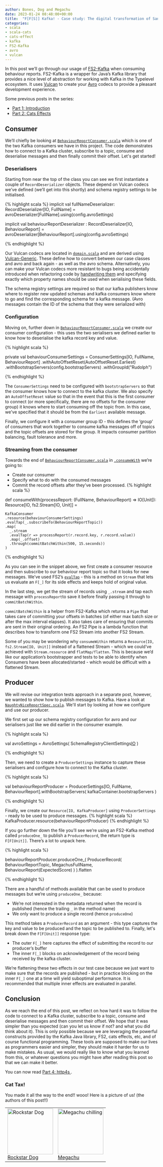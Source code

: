 ```yaml
---
author: Bones, Dog and Megachu
date: 2023-01-24 08:48:00+00:00
title:  "F[F[S]] Kafka! - Case study: The digital transformation of Santa's logistical nightmare - Part 3 fs2-kafka"
categories:
- scala
- scala-cats
- cats-effect
- kafka
- FS2-Kafka
- avro
- vulcan
---
```



In this post we’ll go through our usage of [FS2-Kafka](https://fd4s.github.io/fs2-kafka/) when consuming behaviour reports. FS2-Kafka is a wrapper for Java’s Kafka library that provides a nice level of abstraction for working with Kafka in the Typelevel ecosystem. It uses [Vulcan](https://fd4s.github.io/vulcan/) to create your [Avro](https://avro.apache.org/) codecs to provide a pleasant development experience.

Some previous posts in the series:

- [Part 1: Introduction](https://functional-feline-society.github.io/2022/12/16/santas-logistical-nightmare-pt1/)
- [Part 2: Cats Effects](https://functional-feline-society.github.io/2022/12/22/io-part-2/)



## Consumer 

We’ll chiefly be looking at [`BehaviourReportConsumer.scala`](https://github.com/Functional-Feline-Society/santas-stream/blob/5ef37d2b046446a693ad076b1ccef901d46d6152/src/main/scala/com/northpole/santas/BehaviourReportConsumer.scala) which is one of the two Kafka consumers we have in this project. The code demonstrates how to connect to a Kafka cluster, subscribe to a topic, consume and deserialise messages and then finally commit their offset. Let's get started!


### Deserialisers
Starting from near the top of the class you can see we first instantiate a couple of `RecordDeserializer` objects.
These depend on Vulcan codecs we’ve defined (we’ll get into this shortly) and schema registry settings to be initialised.

{% highlight scala %}
implicit val fullNameDeserializer: RecordDeserializer[IO, FullName] =
  avroDeserializer[FullName].using(config.avroSettings)


implicit val behaviourReportDeserializer : RecordDeserializer[IO, BehaviourReport] =
  avroDeserializer[BehaviourReport].using(config.avroSettings)
  
{% endhighlight %}

Our Vulcan codecs are located in [`domain.scala`](https://github.com/Functional-Feline-Society/santas-stream/blob/main/src/main/scala/com/northpole/santas/domain.scala) and are derived using [Vulcan-Generic](https://fd4s.github.io/vulcan/docs/modules#generic).
These define how to convert between our case classes and avro and back again - as well as the avro schema. Alternatively, you can make your Vulcan codecs more resistant to bugs being accidentally introduced when refactoring code by [handwriting them](https://fd4s.github.io/vulcan/docs/codecs#records) and specifying exactly which property names should be used when serialising these fields.

The schema registry settings are required so that our kafka publishers know where to register new updated schemas and kafka consumers know where to go and find the corresponding schema for a kafka message. (Avro messages contain the ID of the schema that they were serialized with)

### Configuration
Moving on, further down in [`BehaviourReportConsumer.scala`](https://github.com/Functional-Feline-Society/santas-stream/blob/5ef37d2b046446a693ad076b1ccef901d46d6152/src/main/scala/com/northpole/santas/BehaviourReportConsumer.scala) we create our consumer configuration - this uses the two serialisers we defined earlier to know how to deserialise the kafka record key and value.

{% highlight scala %}

private val behaviourConsumerSettings = 
  ConsumerSettings[IO, FullName, BehaviourReport]
    .withAutoOffsetReset(AutoOffsetReset.Earliest)
    .withBootstrapServers(config.bootstrapServers)
    .withGroupId("Rudolph")

{% endhighlight %}

The `ConsumerSettings` need to be configured with `bootstrapServers` so that the consumer knows how to connect to the kafka cluster.
We also specify an `AutoOffsetReset` value so that in the event that this is the first consumer to connect (or more specifically, there are no offsets for the consumer group) it knows where to start consuming off the topic from.
In this case, we've specified that it should be from the `Earliest` available message.

Finally, we configure it with a consumer group ID - this defines the ‘group’ of consumers that work together to consume kafka messages off of topics and the topic offsets are stored for the group. It impacts consumer partition balancing, fault tolerance and more.

### Streaming from the consumer
Towards the end of [`BehaviourReportConsumer.scala`](https://github.com/Functional-Feline-Society/santas-stream/blob/5ef37d2b046446a693ad076b1ccef901d46d6152/src/main/scala/com/northpole/santas/BehaviourReportConsumer.scala) in [`.consumeWith`](https://github.com/Functional-Feline-Society/santas-stream/blob/5ef37d2b046446a693ad076b1ccef901d46d6152/src/main/scala/com/northpole/santas/BehaviourReportConsumer.scala#L27) we’re going to:

* Create our consumer
* Specify what to do with the consumed messages
* Commit the record offsets after they’ve been processed.
{% highlight scala %}

def consumeWith(processReport: (FullName, BehaviourReport) => IO[Unit]): 
Resource[IO, fs2.Stream[IO, Unit]] =

    KafkaConsumer
    .resource(behaviourConsumerSettings)
    .evalTap(_.subscribeTo(BehaviourReportTopic))
    .map(
      _.stream
      .evalTap(r => processReport(r.record.key, r.record.value))
      .map(_.offset)
      .through(commitBatchWithin(500, 15.seconds))
    )

{% endhighlight %}

As you can see in the snippet above, we first create a consumer resource and then subscribe to our behaviour report topic so that it looks for new messages.
We’ve used FS2’s [`evalTap`](https://www.javadoc.io/doc/co.fs2/fs2-docs_2.13/3.5.0/fs2/Stream.html#evalTap[F2[x]%3E:F[x],O2](f:O=%3EF2[O2])(implicitevidence$9:cats.Functor[F2]):fs2.Stream[F2,O]) - this is a method on `Stream` that lets us evaluate an `F[_]` for its side effects and keeps hold of original value.

In the last step, we get the stream of records using `_.stream` and tap each message with `processReport`to save it before finally passing it through to `commitBatchWithin`.

`commitBatchWithin` is a helper from FS2-Kafka which returns a `Pipe` that takes care of committing your offsets in batches (of either max batch size or after the max interval elapses).  It also takes care of ensuring that commits are sent in their original ordering.
An FS2 Pipe is a lambda function that describes how to transform one FS2 Stream into another FS2 Stream. 

Some of you may be wondering why `consumeWithin` returns a `Resource[IO, fs2.Stream[IO, Unit]]`  instead of a flattened Stream - which we could’ve achieved with `Stream.resource` and `flatMap/flatten`.  This is because we’d like our application’s bootstrapper and tests to be able to identify when Consumers have been allocated/started - which would be difficult with a flattened Stream.

## Producer

We will revise our integration tests approach in a separate post, however, we wanted to show  how to publish messages to Kafka.
Have a look at [`NaughtyNiceReportSpec.scala`](https://github.com/Functional-Feline-Society/santas-stream/blob/5ef37d2b046446a693ad076b1ccef901d46d6152/src/it/scala/com/northpole/santas/NaughtyNiceReportSpec.scala). We'll start by looking at how we configure and use our producer.

We first set up our schema registry configuration for avro and our serialisers just like we did earlier in the consumer example.

{% highlight scala %}

val avroSettings = AvroSettings(
  SchemaRegistryClientSettings[IO](s"http://localhost:$registryPort")
  )

{% endhighlight %}

Then, we need to create a `ProducerSettings` instance to capture these serialisers and configure how to connect to the Kafka cluster.

{% highlight scala %}

val behaviourReportProducer = 
  ProducerSettings[IO, FullName, BehaviourReport].withBootstrapServers(
    kafkaContainer.bootstrapServers
  )

{% endhighlight %}

Finally, we create our `Resource[IO, KafkaProducer]` using `ProducerSettings` - ready to be used to produce messages.
{% highlight scala %}
KafkaProducer.resource(behaviourReportProducer)
{% endhighlight %}

If you go further down the file you’ll see we’re using an FS2-Kafka method called `produceOne_` to publish a `ProducerRecord`, the return type is `F[F[Unit]]`. There’s a lot to unpack here.

{% highlight scala %}

behaviourReportProducer.produceOne_(
  ProducerRecord(
    BehaviourReportTopic,
    MegachusFullName,
    BehaviourReport(ExpectedScore)
  )
).flatten

{% endhighlight %}

There are a handful of methods available that can be used to produce messages but we’re using `produceOne_` because:
* We’re not interested in the metadata returned when the record is published (hence the trailing `_` in the method name)
* We only want to produce a single record (hence `produceOne`)

This method takes a `ProducerRecord` as an argument - this type captures the key and value to be produced and the topic to be published to.
Finally, let's break down the `F[F[Unit]]` response type: 

* The outer `F[_]` here captures the effect of submitting the record to our producer’s buffer
* The inner `F[_]` blocks on acknowledgement of the record being received by the kafka cluster.

We’re flattening these two effects in our test case because we just want to make sure that the records are published - but in practice blocking on the inner `F[_]` one at a time will yield suboptimal performance. It is recommended that multiple inner effects are evaluated in parallel.

## Conclusion


As we reach the end of this post, we reflect on how hard it was to follow the code to connect to a Kafka cluster, subscribe to a topic, consume and deserialise messages and then commit their offset. We hope that it was simpler than you expected (can you let us know if not? and what you did think about it). 
This is only possible because we are leveraging the powerful constructs provided by the Kafka Java library, FS2, cats effects, etc, and of course functional programming.
These tools are supposed to make our lives as programmers easier and simpler, they should make it harder for us to make mistakes. 
As usual, we would really like to know what you learned from this, or whatever questions you might have after reading this post so that we can make it better.

You can now read [Part 4: http4s ](https://functional-feline-society.github.io/2023/02/06/http4s-part4/).


### Cat Tax!

You made it all the way to the end!! wooo! Here is a picture of us! (the authors of this post!!)

<table >
    <tbody>
      <tr>
        <td ><img height=150px src="https://functional-feline-society.github.io/images/dog-1.jpg" alt="Rockstar Dog"><br/><a href="https://functional-feline-society.github.io/images/dog-1.jpg" target="_blank"> Rockstar Dog</a></td>        
        <td ><img height=150px src="https://functional-feline-society.github.io/images/megachu-2.jpeg" alt="Megachu chilling"><br/><a href="https://functional-feline-society.github.io/images/megachu-2.jpeg" target="_blank">Megachu</a></td>       
      </tr>
    </tbody>
</table>
